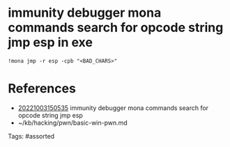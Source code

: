 # immunity debugger mona commands search for opcode string jmp esp in exe
```
!mona jmp -r esp -cpb "<BAD_CHARS>"
```

# References
- [20221003150535](/zet/20221003150535/README.md) immunity debugger mona commands search for opcode string jmp esp
- ~/kb/hacking/pwn/basic-win-pwn.md

Tags:
    #assorted
